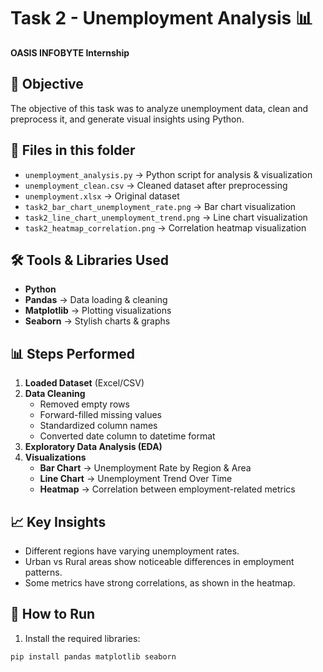 # Task 2 - Unemployment Analysis 📊
**OASIS INFOBYTE Internship**

## 📌 Objective
The objective of this task was to analyze unemployment data, clean and preprocess it, and generate visual insights using Python.

## 📂 Files in this folder
- `unemployment_analysis.py` → Python script for analysis & visualization
- `unemployment_clean.csv` → Cleaned dataset after preprocessing
- `unemployment.xlsx` → Original dataset
- `task2_bar_chart_unemployment_rate.png` → Bar chart visualization
- `task2_line_chart_unemployment_trend.png` → Line chart visualization
- `task2_heatmap_correlation.png` → Correlation heatmap visualization

## 🛠️ Tools & Libraries Used
- **Python**  
- **Pandas** → Data loading & cleaning  
- **Matplotlib** → Plotting visualizations  
- **Seaborn** → Stylish charts & graphs  

## 📊 Steps Performed
1. **Loaded Dataset** (Excel/CSV)  
2. **Data Cleaning**  
   - Removed empty rows  
   - Forward-filled missing values  
   - Standardized column names  
   - Converted date column to datetime format  
3. **Exploratory Data Analysis (EDA)**  
4. **Visualizations**  
   - **Bar Chart** → Unemployment Rate by Region & Area  
   - **Line Chart** → Unemployment Trend Over Time  
   - **Heatmap** → Correlation between employment-related metrics  

## 📈 Key Insights
- Different regions have varying unemployment rates.
- Urban vs Rural areas show noticeable differences in employment patterns.
- Some metrics have strong correlations, as shown in the heatmap.

## 🚀 How to Run
1. Install the required libraries:
```bash
pip install pandas matplotlib seaborn
